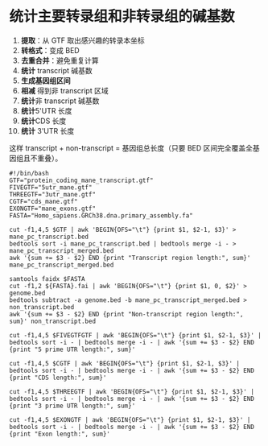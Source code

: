 # 统计主要转录组和非转录组的碱基数
1.  **提取**：从 GTF 取出感兴趣的转录本坐标
2.  **转格式**：变成 BED
3.  **去重合并**：避免重复计算   
4.  **统计** transcript 碱基数
5.  **生成基因组区间**    
6.  **相减** 得到非 transcript 区域  
7.  **统计**非 transcript 碱基数
8.  **统计**5'UTR 长度
9. **统计**CDS 长度
10.   **统计** 3'UTR 长度

这样 transcript + non-transcript = 基因组总长度（只要 BED 区间完全覆盖全基因组且不重叠）。
```
#!/bin/bash
GTF="protein_coding_mane_transcript.gtf"
FIVEGTF="5utr_mane.gtf"
THREEGTF="3utr_mane.gtf"
CGTF="cds_mane.gtf"
EXONGTF="mane_exons.gtf"
FASTA="Homo_sapiens.GRCh38.dna.primary_assembly.fa"

cut -f1,4,5 $GTF | awk 'BEGIN{OFS="\t"} {print $1, $2-1, $3}' > mane_pc_transcript.bed
bedtools sort -i mane_pc_transcript.bed | bedtools merge -i - > mane_pc_transcript_merged.bed
awk '{sum += $3 - $2} END {print "Transcript region length:", sum}' mane_pc_transcript_merged.bed

samtools faidx $FASTA
cut -f1,2 ${FASTA}.fai | awk 'BEGIN{OFS="\t"} {print $1, 0, $2}' > genome.bed
bedtools subtract -a genome.bed -b mane_pc_transcript_merged.bed > non_transcript.bed
awk '{sum += $3 - $2} END {print "Non-transcript region length:", sum}' non_transcript.bed

cut -f1,4,5 $FIVEGTFGTF | awk 'BEGIN{OFS="\t"} {print $1, $2-1, $3}' | bedtools sort -i - | bedtools merge -i - | awk '{sum += $3 - $2} END {print "5 prime UTR length:", sum}'

cut -f1,4,5 $CGTF | awk 'BEGIN{OFS="\t"} {print $1, $2-1, $3}' | bedtools sort -i - | bedtools merge -i - | awk '{sum += $3 - $2} END {print "CDS length:", sum}'

cut -f1,4,5 $THREEGTF | awk 'BEGIN{OFS="\t"} {print $1, $2-1, $3}' | bedtools sort -i - | bedtools merge -i - | awk '{sum += $3 - $2} END {print "3 prime UTR length:", sum}'

cut -f1,4,5 $EXONGTF | awk 'BEGIN{OFS="\t"} {print $1, $2-1, $3}' | bedtools sort -i - | bedtools merge -i - | awk '{sum += $3 - $2} END {print "Exon length:", sum}'
```
<!--stackedit_data:
eyJoaXN0b3J5IjpbMTc3MzYyMzUzOCwtNDU0NjM1LDE1ODI2Mz
k5MTAsMTA2MDEwODMxNSwxODk5OTE3NTQzLDE1NDcyMDgyOTUs
MTM4NTg2MzE1NSwxODEzODk4Nzg1XX0=
-->